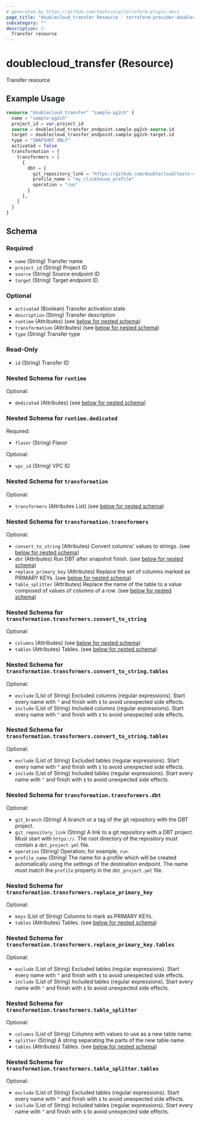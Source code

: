 ```yaml
---
# generated by https://github.com/hashicorp/terraform-plugin-docs
page_title: "doublecloud_transfer Resource - terraform-provider-doublecloud"
subcategory: ""
description: |-
  Transfer resource
---
```


# doublecloud_transfer (Resource)

Transfer resource

## Example Usage

```terraform
resource "doublecloud_transfer" "sample-pg2ch" {
  name = "sample-pg2ch"
  project_id = var.project_id
  source = doublecloud_transfer_endpoint.sample-pg2ch-source.id
  target = doublecloud_transfer_endpoint.sample-pg2ch-target.id
  type = "SNAPSHOT_ONLY"
  activated = false
  transformation = {
    transformers = [
      {
        dbt = {
          git_repository_link = "https://github.com/doublecloud/tests-clickhouse-dbt.git"
          profile_name = "my_clickhouse_profile"
          operation = "run"
        }
      },
    ]
  }
}
```

<!-- schema generated by tfplugindocs -->
## Schema

### Required

- `name` (String) Transfer name
- `project_id` (String) Project ID
- `source` (String) Source endpoint ID
- `target` (String) Target endpoint ID

### Optional

- `activated` (Boolean) Transfer activation state
- `description` (String) Transfer description
- `runtime` (Attributes) (see [below for nested schema](#nestedatt--runtime))
- `transformation` (Attributes) (see [below for nested schema](#nestedatt--transformation))
- `type` (String) Transfer type

### Read-Only

- `id` (String) Transfer ID

<a id="nestedatt--runtime"></a>
### Nested Schema for `runtime`

Optional:

- `dedicated` (Attributes) (see [below for nested schema](#nestedatt--runtime--dedicated))

<a id="nestedatt--runtime--dedicated"></a>
### Nested Schema for `runtime.dedicated`

Required:

- `flavor` (String) Flavor

Optional:

- `vpc_id` (String) VPC ID



<a id="nestedatt--transformation"></a>
### Nested Schema for `transformation`

Optional:

- `transformers` (Attributes List) (see [below for nested schema](#nestedatt--transformation--transformers))

<a id="nestedatt--transformation--transformers"></a>
### Nested Schema for `transformation.transformers`

Optional:

- `convert_to_string` (Attributes) Convert columns' values to strings. (see [below for nested schema](#nestedatt--transformation--transformers--convert_to_string))
- `dbt` (Attributes) Run DBT after snapshot finish. (see [below for nested schema](#nestedatt--transformation--transformers--dbt))
- `replace_primary_key` (Attributes) Replace the set of columns marked as PRIMARY KEYs. (see [below for nested schema](#nestedatt--transformation--transformers--replace_primary_key))
- `table_splitter` (Attributes) Replace the name of the table to a value composed of values of columns of a row. (see [below for nested schema](#nestedatt--transformation--transformers--table_splitter))

<a id="nestedatt--transformation--transformers--convert_to_string"></a>
### Nested Schema for `transformation.transformers.convert_to_string`

Optional:

- `columns` (Attributes) (see [below for nested schema](#nestedatt--transformation--transformers--convert_to_string--columns))
- `tables` (Attributes) Tables. (see [below for nested schema](#nestedatt--transformation--transformers--convert_to_string--tables))

<a id="nestedatt--transformation--transformers--convert_to_string--columns"></a>
### Nested Schema for `transformation.transformers.convert_to_string.tables`

Optional:

- `exclude` (List of String) Excluded columns (regular expressions). Start every name with `^` and finish with `$` to avoid unexpected side effects.
- `include` (List of String) Included columns (regular expressions). Start every name with `^` and finish with `$` to avoid unexpected side effects.


<a id="nestedatt--transformation--transformers--convert_to_string--tables"></a>
### Nested Schema for `transformation.transformers.convert_to_string.tables`

Optional:

- `exclude` (List of String) Excluded tables (regular expressions). Start every name with `^` and finish with `$` to avoid unexpected side effects.
- `include` (List of String) Included tables (regular expressions). Start every name with `^` and finish with `$` to avoid unexpected side effects.



<a id="nestedatt--transformation--transformers--dbt"></a>
### Nested Schema for `transformation.transformers.dbt`

Optional:

- `git_branch` (String) A branch or a tag of the git repository with the DBT project.
- `git_repository_link` (String) A link to a git repository with a DBT project. Must start with `https://`. The root directory of the repository must contain a `dbt_project.yml` file.
- `operation` (String) Operation; for example, `run`.
- `profile_name` (String) The name for a profile which will be created automatically using the settings of the destination endpoint. The name must match the `profile` property in the `dbt_project.yml` file.


<a id="nestedatt--transformation--transformers--replace_primary_key"></a>
### Nested Schema for `transformation.transformers.replace_primary_key`

Optional:

- `keys` (List of String) Columns to mark as PRIMARY KEYs.
- `tables` (Attributes) Tables. (see [below for nested schema](#nestedatt--transformation--transformers--replace_primary_key--tables))

<a id="nestedatt--transformation--transformers--replace_primary_key--tables"></a>
### Nested Schema for `transformation.transformers.replace_primary_key.tables`

Optional:

- `exclude` (List of String) Excluded tables (regular expressions). Start every name with `^` and finish with `$` to avoid unexpected side effects.
- `include` (List of String) Included tables (regular expressions). Start every name with `^` and finish with `$` to avoid unexpected side effects.



<a id="nestedatt--transformation--transformers--table_splitter"></a>
### Nested Schema for `transformation.transformers.table_splitter`

Optional:

- `columns` (List of String) Columns with values to use as a new table name.
- `splitter` (String) A string separating the parts of the new table name.
- `tables` (Attributes) Tables. (see [below for nested schema](#nestedatt--transformation--transformers--table_splitter--tables))

<a id="nestedatt--transformation--transformers--table_splitter--tables"></a>
### Nested Schema for `transformation.transformers.table_splitter.tables`

Optional:

- `exclude` (List of String) Excluded tables (regular expressions). Start every name with `^` and finish with `$` to avoid unexpected side effects.
- `include` (List of String) Included tables (regular expressions). Start every name with `^` and finish with `$` to avoid unexpected side effects.



